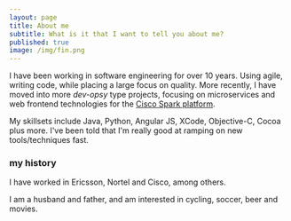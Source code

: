 ```yaml
---
layout: page
title: About me
subtitle: What is it that I want to tell you about me?
published: true
image: /img/fin.png
---
```


I have been working in software engineering for over 10 years. Using agile, writing code, while placing a large focus on quality. More recently, I have moved into more _dev-opsy_ type projects, focusing on microservices and web frontend technologies for the [Cisco Spark platform](https://developer.ciscospark.com). 

My skillsets include Java, Python, Angular JS, XCode, Objective-C, Cocoa plus more. I've been told that I'm really good at ramping on new tools/techniques fast. 

### my history

I have worked in Ericsson, Nortel and Cisco, among others.

I am a husband and father, and am interested in cycling, soccer, beer and movies.
